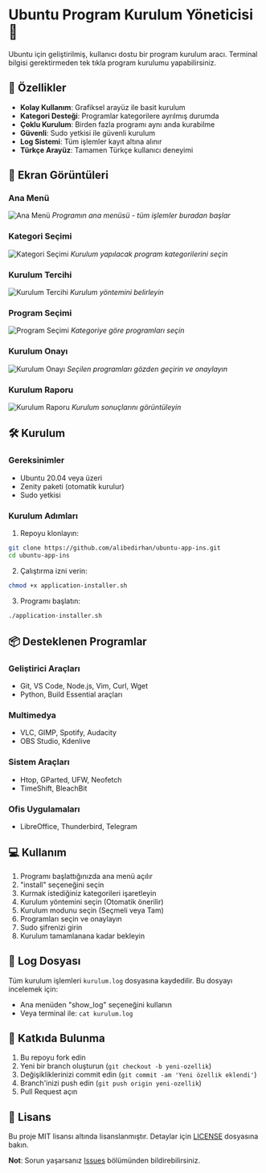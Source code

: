 # Ubuntu Program Kurulum Yöneticisi 🚀

Ubuntu için geliştirilmiş, kullanıcı dostu bir program kurulum aracı. Terminal bilgisi gerektirmeden tek tıkla program kurulumu yapabilirsiniz.

## 🌟 Özellikler

- **Kolay Kullanım**: Grafiksel arayüz ile basit kurulum
- **Kategori Desteği**: Programlar kategorilere ayrılmış durumda
- **Çoklu Kurulum**: Birden fazla programı aynı anda kurabilme
- **Güvenli**: Sudo yetkisi ile güvenli kurulum
- **Log Sistemi**: Tüm işlemler kayıt altına alınır
- **Türkçe Arayüz**: Tamamen Türkçe kullanıcı deneyimi

## 📸 Ekran Görüntüleri

### Ana Menü
![Ana Menü](./screenshots/main-menu.png)
*Programın ana menüsü - tüm işlemler buradan başlar*

### Kategori Seçimi
![Kategori Seçimi](./screenshots/category-selection.png)
*Kurulum yapılacak program kategorilerini seçin*

### Kurulum Tercihi
![Kurulum Tercihi](./screenshots/installation-preference.png)
*Kurulum yöntemini belirleyin*

### Program Seçimi
![Program Seçimi](./screenshots/program-selection.png)
*Kategoriye göre programları seçin*

### Kurulum Onayı
![Kurulum Onayı](./screenshots/installation-confirm.png)
*Seçilen programları gözden geçirin ve onaylayın*

### Kurulum Raporu
![Kurulum Raporu](./screenshots/installation-report.png)
*Kurulum sonuçlarını görüntüleyin*

## 🛠️ Kurulum

### Gereksinimler
- Ubuntu 20.04 veya üzeri
- Zenity paketi (otomatik kurulur)
- Sudo yetkisi

### Kurulum Adımları

1. Repoyu klonlayın:
```bash
git clone https://github.com/alibedirhan/ubuntu-app-ins.git
cd ubuntu-app-ins
```

2. Çalıştırma izni verin:
```bash
chmod +x application-installer.sh
```

3. Programı başlatın:
```bash
./application-installer.sh
```

## 📦 Desteklenen Programlar

### Geliştirici Araçları
- Git, VS Code, Node.js, Vim, Curl, Wget
- Python, Build Essential araçları

### Multimedya
- VLC, GIMP, Spotify, Audacity
- OBS Studio, Kdenlive

### Sistem Araçları
- Htop, GParted, UFW, Neofetch
- TimeShift, BleachBit

### Ofis Uygulamaları
- LibreOffice, Thunderbird, Telegram

## 💻 Kullanım

1. Programı başlattığınızda ana menü açılır
2. "install" seçeneğini seçin
3. Kurmak istediğiniz kategorileri işaretleyin
4. Kurulum yöntemini seçin (Otomatik önerilir)
5. Kurulum modunu seçin (Seçmeli veya Tam)
6. Programları seçin ve onaylayın
7. Sudo şifrenizi girin
8. Kurulum tamamlanana kadar bekleyin

## 📝 Log Dosyası

Tüm kurulum işlemleri `kurulum.log` dosyasına kaydedilir. Bu dosyayı incelemek için:
- Ana menüden "show_log" seçeneğini kullanın
- Veya terminal ile: `cat kurulum.log`

## 🤝 Katkıda Bulunma

1. Bu repoyu fork edin
2. Yeni bir branch oluşturun (`git checkout -b yeni-ozellik`)
3. Değişikliklerinizi commit edin (`git commit -am 'Yeni özellik eklendi'`)
4. Branch'inizi push edin (`git push origin yeni-ozellik`)
5. Pull Request açın

## 📄 Lisans

Bu proje MIT lisansı altında lisanslanmıştır. Detaylar için [LICENSE](LICENSE) dosyasına bakın.


**Not**: Sorun yaşarsanız [Issues](https://github.com/alibedirhan/ubuntu-app-ins/issues) bölümünden bildirebilirsiniz.